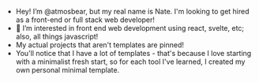 - Hey! I’m @atmosbear, but my real name is Nate. I'm looking to get hired as a front-end or full stack web developer!
- 👀 I’m interested in front end web development using react, svelte, etc; also, all things javascript!
- My actual projects that aren't templates are pinned!
- You'll notice that I have a lot of templates - that's because I love starting with a minimalist fresh start, so for each tool I've learned, I created my own personal minimal template.

<!---
atmosbear/atmosbear is a ✨ special ✨ repository because its `README.md` (this file) appears on your GitHub profile.
You can click the Preview link to take a look at your changes.
--->
